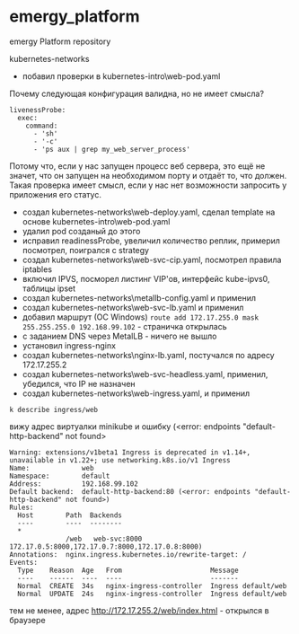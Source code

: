 # emergy_platform
emergy Platform repository

kubernetes-networks
- побавил проверки в kubernetes-intro\web-pod.yaml

Почему следующая конфигурация валидна, но не имеет смысла?
```
livenessProbe:
  exec:
    command:
      - 'sh'
      - '-c'
      - 'ps aux | grep my_web_server_process'
```
Потому что, если у нас запущен процесс веб сервера, это ещё не значет, что он запущен на необходимом порту и отдаёт то, что должен. Такая проверка имеет смысл, если у нас нет возможности запросить у приложения его статус.

- создал kubernetes-networks\web-deploy.yaml, сделал template на основе kubernetes-intro\web-pod.yaml
- удалил pod созданый до этого
- исправил readinessProbe, увеличил количество реплик, примерил посмотрел, поигрался с strategy
- создал kubernetes-networks\web-svc-cip.yaml, посмотрел правила iptables
- включил IPVS, посморел листинг VIP'ов, интерфейс kube-ipvs0, таблицы ipset
- создал kubernetes-networks\metallb-config.yaml и применил
- создал kubernetes-networks\web-svc-lb.yaml и применил
- добавил маршрут (ОС Windows) `route add 172.17.255.0 mask 255.255.255.0 192.168.99.102` - страничка открылась
- с заданием DNS через MetalLB - ничего не вышло
- установил ingress-nginx
- создал kubernetes-networks\nginx-lb.yaml, постучался по адресу 172.17.255.2
- создал kubernetes-networks\web-svc-headless.yaml, применил, убедился, что IP не назначен
- создал kubernetes-networks\web-ingress.yaml, и применил
```
k describe ingress/web
```
вижу адрес виртуалки minikube и ошибку (<error: endpoints "default-http-backend" not found>
```
Warning: extensions/v1beta1 Ingress is deprecated in v1.14+, unavailable in v1.22+; use networking.k8s.io/v1 Ingress
Name:             web
Namespace:        default
Address:          192.168.99.102
Default backend:  default-http-backend:80 (<error: endpoints "default-http-backend" not found>)
Rules:
  Host        Path  Backends
  ----        ----  --------
  *
              /web   web-svc:8000   172.17.0.5:8000,172.17.0.7:8000,172.17.0.8:8000)
Annotations:  nginx.ingress.kubernetes.io/rewrite-target: /
Events:
  Type    Reason  Age   From                      Message
  ----    ------  ----  ----                      -------
  Normal  CREATE  34s   nginx-ingress-controller  Ingress default/web
  Normal  UPDATE  24s   nginx-ingress-controller  Ingress default/web
  ```
  тем не менее, адрес http://172.17.255.2/web/index.html - открылся в браузере